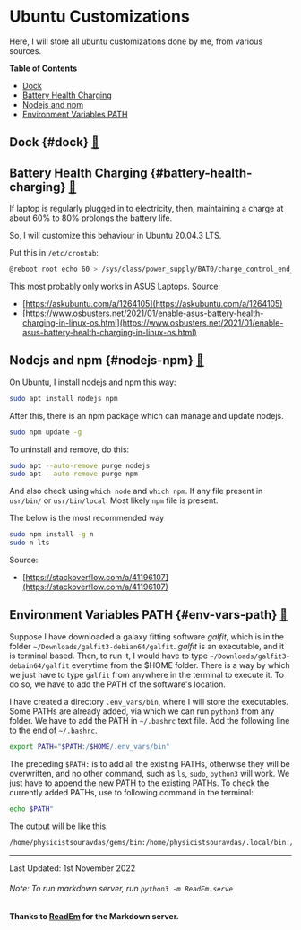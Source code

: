 # Ubuntu Customizations

Here, I will store all ubuntu customizations done by me, from various sources.

**Table of Contents**

* [Dock](#dock)
* [Battery Health Charging](#battery-health-charging)
* [Nodejs and npm](#nodejs-npm)
* [Environment Variables PATH](#env-vars-path)

## Dock {#dock} [🔗](#dock)

## Battery Health Charging {#battery-health-charging} [🔗](#battery-health-charging)

If laptop is regularly plugged in to electricity, then, maintaining a charge at about 60% to 80% prolongs the battery life.

So, I will customize this behaviour in Ubuntu 20.04.3 LTS.

Put this in `/etc/crontab`:
```bash
@reboot root echo 60 > /sys/class/power_supply/BAT0/charge_control_end_threshold
```
This most probably only works in ASUS Laptops.
Source: 

* [https://askubuntu.com/a/1264105](https://askubuntu.com/a/1264105)
* [https://www.osbusters.net/2021/01/enable-asus-battery-health-charging-in-linux-os.html](https://www.osbusters.net/2021/01/enable-asus-battery-health-charging-in-linux-os.html)

## Nodejs and npm {#nodejs-npm} [🔗](#nodejs-npm)

On Ubuntu, I install nodejs and npm this way:
```bash
sudo apt install nodejs npm
```
After this, there is an npm package which can manage and update nodejs. 
```bash
sudo npm update -g
```
To uninstall and remove, do this:
```bash
sudo apt --auto-remove purge nodejs
sudo apt --auto-remove purge npm
```
And also check using `which node` and `which npm`. If any file present in `usr/bin/` or `usr/bin/local`. Most likely `npm` file is present.

The below is the most recommended way
```bash
sudo npm install -g n
sudo n lts
```
Source: 

* [https://stackoverflow.com/a/41196107](https://stackoverflow.com/a/41196107)

## Environment Variables PATH {#env-vars-path} [🔗](#env-vars-path)

Suppose I have downloaded a galaxy fitting software *galfit*, which is in the folder `~/Downloads/galfit3-debian64/galfit`. *galfit* is an executable, and it is terminal based. Then, to run it, I would have to type `~/Downloads/galfit3-debain64/galfit` everytime from the $HOME folder. There is a way by which we just have to type `galfit` from anywhere in the terminal to execute it. To do so, we have to add the PATH of the software's location.

I have created a directory `.env_vars/bin`, where I will store the executables. Some PATHs are already added, via which we can run `python3` from any folder. We have to add the PATH in `~/.bashrc` text file. Add the following line to the end of `~/.bashrc`.
```bash
export PATH="$PATH:/$HOME/.env_vars/bin"
```
The preceding `$PATH:` is to add all the existing PATHs, otherwise they will be overwritten, and no other command, such as `ls`, `sudo`, `python3` will work. We just have to append the new PATH to the existing PATHs. To check the currently added PATHs, use to following command in the terminal:
```bash
echo $PATH"
```
The output will be like this:
```bash
/home/physicistsouravdas/gems/bin:/home/physicistsouravdas/.local/bin:/usr/local/sbin:/usr/local/bin:/usr/sbin:/usr/bin:/sbin:/bin:/usr/games:/usr/local/games:/snap/bin://home/physicistsouravdas/.env_vars/bin
```

---

Last Updated: 1st November 2022

###### Note: To run markdown server, run `python3 -m ReadEm.serve`
**Thanks to [ReadEm](https://github.com/jockerz/ReadEm) for the Markdown server.**
